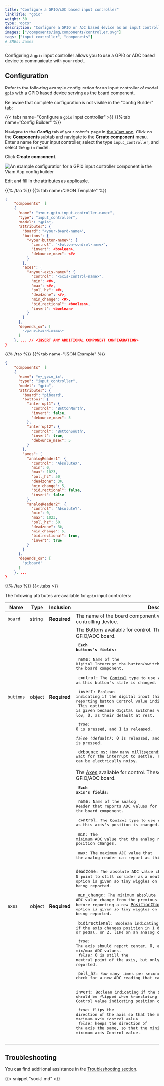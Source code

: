 ```yaml
---
title: "Configure a GPIO/ADC based input controller"
linkTitle: "gpio"
weight: 30
type: "docs"
description: "Configure a GPIO or ADC based device as an input controller."
images: ["/components/img/components/controller.svg"]
tags: ["input controller", "components"]
# SMEs: James
---
```


Configuring a `gpio` input controller allows you to use a GPIO or ADC based device to communicate with your robot.

## Configuration

Refer to the following example configuration for an input controller of model `gpio` with a GPIO based device serving as the board component.

Be aware that complete configuration is not visible in the "Config Builder" tab:

{{< tabs name="Configure a `gpio` input controller" >}}
{{% tab name="Config Builder" %}}

Navigate to the **Config** tab of your robot's page in [the Viam app](https://app.viam.com).
Click on the **Components** subtab and navigate to the **Create component** menu.
Enter a name for your input controller, select the type `input_controller`, and select the `gpio` model.

Click **Create component**.

![An example configuration for a GPIO input controller component in the Viam App config builder](../img/gpio-input-controller-ui-config.png)

Edit and fill in the attributes as applicable.

{{% /tab %}}
{{% tab name="JSON Template" %}}

```json {class="line-numbers linkable-line-numbers"}
{
    "components": [
    {
      "name": "<your-gpio-input-controller-name>",
      "type": "input_controller",
      "model": "gpio",
      "attributes": {
        "board": "<your-board-name>",
        "buttons": {
          "<your-button-name>": {
            "control": "<button-control-name>",
            "invert": <boolean>,
            "debounce_msec": <#>
          }
        },
        "axes": {
          "<nyour-axis-name>": {
            "control": "<axis-control-name>",
            "min": <#>,
            "max": <#>,
            "poll_hz": <#>,
            "deadzone": <#>,
            "min_change": <#>,
            "bidirectional": <boolean>,
            "invert": <boolean>
          }
        }
      },
      "depends_on": [
        "<your-board-name>"
      ]
    }, ... // <INSERT ANY ADDITIONAL COMPONENT CONFIGURATION>
}
```

{{% /tab %}}
{{% tab name="JSON Example" %}}

```json {class="line-numbers linkable-line-numbers"}
{
    "components": [
    {
      "name": "my_gpio_ic",
      "type": "input_controller",
      "model": "gpio",
      "attributes": {
        "board": "piboard",
        "buttons": {
          "interrupt1": {
            "control": "ButtonNorth",
            "invert": false,
            "debounce_msec": 5
          },
          "interrupt2": {
            "control": "ButtonSouth",
            "invert": true,
            "debounce_msec": 5
          }
        },
        "axes": {
          "analogReader1": {
            "control": "AbsoluteX",
            "min": 0,
            "max": 1023,
            "poll_hz": 50,
            "deadzone": 30,
            "min_change": 5,
            "bidirectional": false,
            "invert": false
          },
          "analogReader2": {
            "control": "AbsoluteY",
            "min": 0,
            "max": 1023,
            "poll_hz": 50,
            "deadzone": 30,
            "min_change": 5,
            "bidirectional": true,
            "invert": true
          }
        }
      },
      "depends_on": [
        "piboard"
      ]
    }, ...
}
```

{{% /tab %}}
{{< /tabs >}}

The following attributes are available for `gpio` input controllers:

| Name | Type | Inclusion | Description |
| ---- | ---- | --------- | ----------- |
| `board` | string | **Required**| The name of the board component with GPIO or ADC pins to use as the controlling device. |
| `buttons` | object | **Required** | The [Buttons](../#button-controls) available for control. These should be connected to the GPIO/ADC board. <pre> **Each buttons's fields:** <br><br> <code>name</code>: Name of the Digital Interrupt the button/switch is connected to, as configured on the board component. <br><br> <code>control</code>: The [Control](../#control-field) type to use when reporting events as this button's state is changed. <br><br> <code>invert</code>: Boolean indicating if the digital input (high/low) should be inverted when reporting button Control value indicating button state. <br> This option is given because digital switches vary between high, `1`, and low, `0`, as their default at rest. <pre> *true:* `0` is pressed, and `1` is released. <br> *false (default):* `0` is released, and `1` is pressed. </pre> <code>debounce_ms</code>: How many milliseconds to wait for the interrupt to settle. This is needed because some switches can be electrically noisy. </pre> |
| `axes` | object | **Required** | The [Axes](../#axis-controls) available for control. These should be connected to the GPIO/ADC board. <pre> **Each axis's fields:** <br><br> <code>name</code>: Name of the Analog Reader that reports ADC values for the axis Control, as configured on the board component. <br><br> <code>control</code>: The [Control](../#control-field) type to use when reporting events as this axis's position is changed. <br><br> <code>min</code>: The minimum ADC value that the analog reader can report as this axis's position changes. <br><br> <code>max</code>: The maximum ADC value that the analog reader can report as this axis's position changes. <br><br> <code>deadzone</code>: The absolute ADC value change from the neutral `0` point to still consider as a neutral position. This option is given so tiny wiggles on loose controls don't result in events being reported. <br><br> <code>min_change</code>: The minimum absolute ADC value change from the previous ADC value reading that can occur before reporting a new [`PositionChangeAbs Event`](../#event-object). This option is given so tiny wiggles on loose controls don't result in events being reported. <br><br> <code>bidirectional</code>: Boolean indicating if the axis changes position in 1 direction, like on an analog trigger or pedal, or 2, like on an analog control stick. <pre> *true:* The axis should report center, `0`, as halfway between the min/max ADC values. <br> *false:* `0` is still the neutral point of the axis, but only positive change values can be reported. </pre> <code>poll_hz</code>: How many times per second to check for a new ADC reading that can generate an event. <br><br> <code>invert</code>: Boolean indicating if the direction of the axis should be flipped when translating ADC value readings to the axis Control value indicating position change. <pre> *true:* flips the direction of the axis so that the minimum ADC value is reported as the maximum axis Control value. <br> *false:* keeps the direction of the axis the same, so that the minimum ADC value is reported as the minimum axis Control value. </pre></pre>|

## Troubleshooting

You can find additional assistance in the [Troubleshooting section](/appendix/troubleshooting/).

{{< snippet "social.md" >}}
